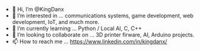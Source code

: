 - 👋 Hi, I’m @KingDanx
- 👀 I’m interested in ... communications systems, game development, web development, IoT, and much more.
- 🌱 I’m currently learning ... Python / Local AI, C, C++
- 💞️ I’m looking to collaborate on ... 3D printer firware, AI, Arduino projects.
- 📫 How to reach me ... https://www.linkedin.com/in/kingdanx/

<!---
KingDanx/KingDanx is a ✨ special ✨ repository because its `README.md` (this file) appears on your GitHub profile.
You can click the Preview link to take a look at your changes.
--->
